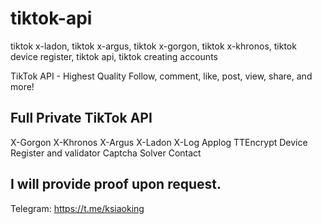 # tiktok-api
tiktok x-ladon, tiktok x-argus, tiktok x-gorgon, tiktok x-khronos, tiktok device register, tiktok api, tiktok creating accounts

TikTok API - Highest Quality
Follow, comment, like, post, view, share, and more!


## Full Private TikTok API
X-Gorgon
X-Khronos
X-Argus
X-Ladon
X-Log
Applog
TTEncrypt
Device Register and validator
Captcha Solver
Contact
## I will provide proof upon request.

Telegram: https://t.me/ksiaoking
